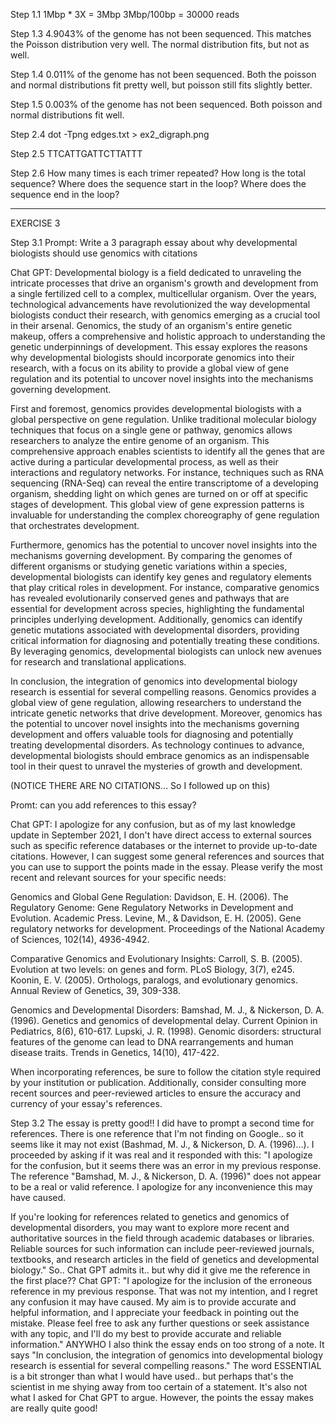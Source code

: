 Step 1.1
1Mbp * 3X = 3Mbp
3Mbp/100bp = 30000 reads

Step 1.3
4.9043% of the genome has not been sequenced.
This matches the Poisson distribution very well.
The normal distribution fits, but not as well.

Step 1.4
0.011% of the genome has not been sequenced.
Both the poisson and normal distributions fit pretty well, but poisson still fits slightly better.

Step 1.5
0.003% of the genome has not been sequenced.
Both poisson and normal distributions fit well.

Step 2.4
dot -Tpng edges.txt > ex2_digraph.png

Step 2.5
TTCATTGATTCTTATTT

Step 2.6
How many times is each trimer repeated?
How long is the total sequence?
Where does the sequence start in the loop?
Where does the sequence end in the loop?
__________________________________________________________
EXERCISE 3

Step 3.1
Prompt: Write a 3 paragraph essay about why developmental biologists should use genomics with citations

Chat GPT: Developmental biology is a field dedicated to unraveling the intricate processes that drive an organism's growth and development from a single fertilized cell to a complex, multicellular organism. Over the years, technological advancements have revolutionized the way developmental biologists conduct their research, with genomics emerging as a crucial tool in their arsenal. Genomics, the study of an organism's entire genetic makeup, offers a comprehensive and holistic approach to understanding the genetic underpinnings of development. This essay explores the reasons why developmental biologists should incorporate genomics into their research, with a focus on its ability to provide a global view of gene regulation and its potential to uncover novel insights into the mechanisms governing development.

First and foremost, genomics provides developmental biologists with a global perspective on gene regulation. Unlike traditional molecular biology techniques that focus on a single gene or pathway, genomics allows researchers to analyze the entire genome of an organism. This comprehensive approach enables scientists to identify all the genes that are active during a particular developmental process, as well as their interactions and regulatory networks. For instance, techniques such as RNA sequencing (RNA-Seq) can reveal the entire transcriptome of a developing organism, shedding light on which genes are turned on or off at specific stages of development. This global view of gene expression patterns is invaluable for understanding the complex choreography of gene regulation that orchestrates development.

Furthermore, genomics has the potential to uncover novel insights into the mechanisms governing development. By comparing the genomes of different organisms or studying genetic variations within a species, developmental biologists can identify key genes and regulatory elements that play critical roles in development. For instance, comparative genomics has revealed evolutionarily conserved genes and pathways that are essential for development across species, highlighting the fundamental principles underlying development. Additionally, genomics can identify genetic mutations associated with developmental disorders, providing critical information for diagnosing and potentially treating these conditions. By leveraging genomics, developmental biologists can unlock new avenues for research and translational applications.

In conclusion, the integration of genomics into developmental biology research is essential for several compelling reasons. Genomics provides a global view of gene regulation, allowing researchers to understand the intricate genetic networks that drive development. Moreover, genomics has the potential to uncover novel insights into the mechanisms governing development and offers valuable tools for diagnosing and potentially treating developmental disorders. As technology continues to advance, developmental biologists should embrace genomics as an indispensable tool in their quest to unravel the mysteries of growth and development.

(NOTICE THERE ARE NO CITATIONS... So I followed up on this)

Promt: can you add references to this essay?

Chat GPT: I apologize for any confusion, but as of my last knowledge update in September 2021, I don't have direct access to external sources such as specific reference databases or the internet to provide up-to-date citations. However, I can suggest some general references and sources that you can use to support the points made in the essay. Please verify the most recent and relevant sources for your specific needs:

Genomics and Global Gene Regulation:
Davidson, E. H. (2006). The Regulatory Genome: Gene Regulatory Networks in Development and Evolution. Academic Press.
Levine, M., & Davidson, E. H. (2005). Gene regulatory networks for development. Proceedings of the National Academy of Sciences, 102(14), 4936-4942.

Comparative Genomics and Evolutionary Insights:
Carroll, S. B. (2005). Evolution at two levels: on genes and form. PLoS Biology, 3(7), e245.
Koonin, E. V. (2005). Orthologs, paralogs, and evolutionary genomics. Annual Review of Genetics, 39, 309-338.

Genomics and Developmental Disorders:
Bamshad, M. J., & Nickerson, D. A. (1996). Genetics and genomics of developmental delay. Current Opinion in Pediatrics, 8(6), 610-617.
Lupski, J. R. (1998). Genomic disorders: structural features of the genome can lead to DNA rearrangements and human disease traits. Trends in Genetics, 14(10), 417-422.

When incorporating references, be sure to follow the citation style required by your institution or publication. Additionally, consider consulting more recent sources and peer-reviewed articles to ensure the accuracy and currency of your essay's references.

Step 3.2
The essay is pretty good!!
I did have to prompt a second time for references.
There is one reference that I'm not finding on Google.. so it seems like it may not exist (Bashmad, M. J., & Nickerson, D. A. (1996)...). I proceeded by asking if it was real and it responded with this:
"I apologize for the confusion, but it seems there was an error in my previous response. The reference "Bamshad, M. J., & Nickerson, D. A. (1996)" does not appear to be a real or valid reference. I apologize for any inconvenience this may have caused.

If you're looking for references related to genetics and genomics of developmental disorders, you may want to explore more recent and authoritative sources in the field through academic databases or libraries. Reliable sources for such information can include peer-reviewed journals, textbooks, and research articles in the field of genetics and developmental biology."
So.. Chat GPT admits it.. but why did it give me the reference in the first place??
Chat GPT: "I apologize for the inclusion of the erroneous reference in my previous response. That was not my intention, and I regret any confusion it may have caused. My aim is to provide accurate and helpful information, and I appreciate your feedback in pointing out the mistake. Please feel free to ask any further questions or seek assistance with any topic, and I'll do my best to provide accurate and reliable information."
ANYWHO
I also think the essay ends on too strong of a note. It says "In conclusion, the integration of genomics into developmental biology research is essential for several compelling reasons." The word ESSENTIAL is a bit stronger than what I would have used.. but perhaps that's the scientist in me shying away from too certain of a statement. It's also not what I asked for Chat GPT to argue.
However, the points the essay makes are really quite good!

